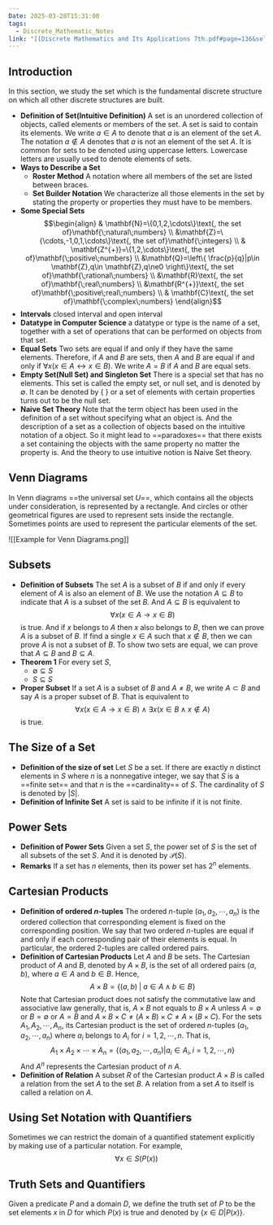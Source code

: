 ```yaml
---
Date: 2025-03-28T15:31:00
tags:
  - Discrete_Mathematic_Notes
link: "[[Discrete Mathematics and Its Applications 7th.pdf#page=136&selection=79,1,80,4&color=yellow|The link of chapter 2.1, Discrete Mathematic]]"
---
```

## **Introduction**

In this section, we study the set which is the fundamental discrete structure on which all other discrete structures are built.

- **Definition of Set(Intuitive Definition)**
	A set is an unordered collection of objects, called elements or members of the set. A set is said to contain its elements. We write $a\in A$ to denote that $a$ is an element of the set $A$. The notation $a\notin A$ denotes that $a$ is not an element of the set $A$.
	It is common for sets to be denoted using uppercase letters. Lowercase letters are usually used to denote elements of sets.
- **Ways to Describe a Set**
	- **Roster Method**
		A notation where all members of the set are listed between braces. 
	- **Set Builder Notation**
		We characterize all those elements in the set by stating the property or properties they must have to be members.
- **Some Special Sets**
	$$\begin{align} & \mathbf{N}=\{0,1,2,\cdots\}\text{, the set of}\mathbf{\;natural\;numbers} \\ &\mathbf{Z}=\{\cdots,-1,0,1,\cdots\}\text{, the set of}\mathbf{\;integers} \\ & \mathbf{Z^{+}}=\{1,2,\cdots\}\text{, the set of}\mathbf{\;positive\;numbers} \\ &\mathbf{Q}=\left\{  \frac{p}{q}|p\in \mathbf{Z},q\in \mathbf{Z},q\ne0 \right\}\text{, the set of}\mathbf{\;rational\;numbers} \\ &\mathbf{R}\text{, the set of}\mathbf{\;real\;numbers} \\ &\mathbf{R^{+}}\text{, the set of}\mathbf{\;positive\;real\;numbers} \\ & \mathbf{C}\text{, the set of}\mathbf{\;complex\;numbers} \end{align}$$
- **Intervals**
	closed interval and open interval
- **Datatype in Computer Science**
	a datatype or type is the name of a set, together with a set of operations that can be performed on objects from that set.
- **Equal Sets**
	Two sets are equal if and only if they have the same elements. Therefore, if $A$ and $B$ are sets, then $A$ and $B$ are equal if and only if $\forall x(x\in A\leftrightarrow x\in B)$. We write $A=B$ if $A$ and $B$ are equal sets.
- **Empty Set(Null Set) and Singleton Set**
	There is a special set that has no elements. This set is called the empty set, or null set, and is denoted by $\emptyset$. It can be denoted by $\{ \;\}$ or a set of elements with certain properties turns out to be the null set. 
- **Naive Set Theory**
	Note that the term object has been used in the definition of a set without specifying what an object is. And the description of a set as a collection of objects based on the intuitive notation of a object. So it might lead to ==paradoxes== that there exists a set containing the objects with the same property no matter the property is. And the theory to use intuitive notion is Naive Set theory.

## **Venn Diagrams**

In Venn diagrams ==the universal set $U$==, which contains all the objects under consideration, is represented by a rectangle. And circles or other geometrical figures are used to represent sets inside the rectangle.  Sometimes points are used to represent the particular elements of the set.

![[Example for Venn Diagrams.png]]

## **Subsets**

- **Definition of Subsets**
	The set $A$ is a subset of $B$ if and only if every element of $A$ is also an element of $B$. We use the notation $A\subseteq B$ to indicate that $A$ is a subset of the set $B$.
	And $A\subseteq B$ is equivalent to $$\forall x(x\in A\to x\in B)$$is true. 
	And if $x$ belongs to $A$ then $x$ also belongs to $B$, then we can prove $A$ is a subset of $B$. If find a single $x\in A$ such that $x\notin B$, then we can prove $A$ is not a subset of $B$.
	To show two sets are equal, we can prove that $A\subseteq B\text{ and }B\subseteq A$.
- **Theorem 1**
	For every set $S$, 
	- $\emptyset\subseteq S$
	- $S\subseteq S$
- **Proper Subset**
	If a set $A$ is a subset of $B$ and $A\neq B$, we write $A\subset B$ and say $A$ is a proper subset of $B$. That is equivalent to $$\forall x(x\in A\to x\in B)\wedge \exists x(x\in B\wedge x\notin A)$$ is true.

## **The Size of a Set**

- **Definition of the size of set**
	Let $S$ be a set. If there are exactly $n$ distinct elements in $S$ where $n$ is a nonnegative integer, we say that $S$ is a ==finite set== and that $n$ is the ==cardinality== of $S$. The cardinality of $S$ is denoted by $|S|$.
- **Definition of Infinite Set**
	A set is said to be infinite if it is not finite.

## **Power Sets**

- **Definition of Power Sets**
	Given a set $S$, the power set of $S$ is the set of all subsets of the set $S$. And it is denoted by $\mathcal{P}(S)$.
- **Remarks**
	If a set has $n$ elements, then its power set has $2^{n}$ elements. 

## **Cartesian Products**

- **Definition of ordered $n$-tuples**
	The ordered $n$-tuple $(a_{1},a_{2},\cdots,a_{n})$ is the ordered collection that corresponding element is fixed on the corresponding position.
	We say that two ordered $n$-tuples are equal if and only if each corresponding pair of their elements is equal.
	In particular, the ordered $2$-tuples are called ordered pairs.
- **Definition of Cartesian Products**
	Let $A$ and $B$ be sets. The Cartesian product of $A$ and $B$, denoted by $A\times B$, is the set of all ordered pairs $(a,b)$, where $a\in A$ and $b\in B$. Hence, $$A\times B=\{ (a,b)\;|\;a\in A\wedge b\in B \}$$
	Note that Cartesian product does not satisfy the commutative law and associative law generally, that is, $A\times B$ not equals to $B\times A$ unless $A=\emptyset$ or $B=\emptyset$ or $A=B$ and $A\times B\times C\ne(A\times B)\times C\ne A\times(B\times C)$.
	For the sets $A_{1},A_{2},\cdots,A_{n}$, its Cartesian product is the set of ordered $n$-tuples $(a_{1},a_{2},\cdots,a_{n})$ where $a_{i}$ belongs to $A_{i}$ for $i=1,2,\cdots,n$. That is, $$A_{1}\times A_{2}\times \cdots\times A_{n}=\{ (a_{1},a_{2},\cdots,a_{n})|a_{i}\in A_{i}, i=1,2,\cdots,n \}$$ And $A^{n}$ represents the Cartesian product of $n$ $A$. 
- **Definition of Relation**
	A subset $R$ of the Cartesian product $A\times B$ is called a relation from the set $A$ to the set $B$.  A relation from a set $A$ to itself is called a relation on $A$.

## **Using Set Notation with Quantifiers**

Sometimes we can restrict the domain of a quantified statement explicitly by making use of a particular notation. For example, $$\forall x\in S(P(x))$$

## **Truth Sets and Quantifiers**

Given a predicate $P$ and a domain $D$, we define the truth set of $P$ to be the set elements $x$ in $D$ for which $P(x)$ is true and denoted by $\{ x\in D|P(x) \}$.